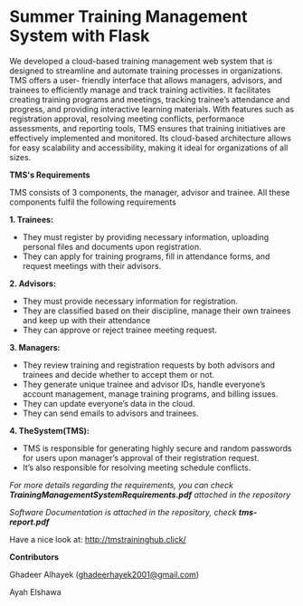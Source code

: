 # Summer Training Management System with Flask

We developed a cloud-based training management web system that is designed to streamline and automate training processes in organizations. TMS offers a user- friendly interface that allows managers, advisors, and trainees to efficiently manage and track training activities. It facilitates creating training programs and meetings, tracking trainee’s attendance and progress, and providing interactive learning materials. With features such as registration approval, resolving meeting conflicts, performance assessments, and reporting tools, TMS ensures that training initiatives are effectively implemented and monitored. Its cloud-based architecture allows for easy scalability and accessibility, making it ideal for organizations of all sizes.

**TMS's Requirements** 

TMS consists of 3 components, the manager, advisor and trainee. All these components fulfil the following requirements

**1. Trainees:**
- They must register by providing necessary information, uploading
personal files and documents upon registration.
- They can apply for training programs, fill in attendance forms, and
request meetings with their advisors.

**2. Advisors:**
- They must provide necessary information for registration.
- They are classified based on their discipline, manage their own trainees and keep up with their attendance
- They can approve or reject trainee meeting request.

**3. Managers:**
- They review training and registration requests by both advisors and
trainees and decide whether to accept them or not.
- They generate unique trainee and advisor IDs, handle everyone’s
account management, manage training programs, and billing issues.
- They can update everyone’s data in the cloud.
- They can send emails to advisors and trainees.


**4. TheSystem(TMS):**
- TMS is responsible for generating highly secure and random passwords
for users upon manager’s approval of their registration request.
- It’s also responsible for resolving meeting schedule conflicts.

_For more details regarding the requirements, you can check **TrainingManagementSystemRequirements.pdf** attached in the repository_

_Software Documentation is attached in the repository, check **tms-report.pdf**_

Have a nice look at:  http://tmstraininghub.click/

**Contributors**

Ghadeer Alhayek (ghadeerhayek2001@gmail.com)

Ayah Elshawa


